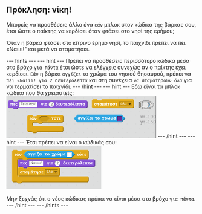 ## Πρόκληση: νίκη!

Μπορείς να προσθέσεις άλλο ένα `εάν` μπλοκ στον κώδικα της βάρκας σου, έτσι ώστε ο παίκτης να κερδίσει όταν φτάσει στο νησί της ερήμου;

Όταν η βάρκα φτάσει στο κίτρινο έρημο νησί, το παιχνίδι πρέπει να πει «Ναιιιι!" και μετά να σταματήσει.

--- hints --- --- hint --- Πρέπει να προσθέσεις περισσότερο κώδικα μέσα στο βρόχο `για πάντα` έτσι ώστε να ελέγχεις συνεχώς αν ο παίκτης έχει κερδίσει. `Εάν` η βάρκα `αγγίζει` το χρώμα του νησιού θησαυρού, πρέπει να `πει «Ναιιι! για 2 δευτερόλεπτα` και στη συνέχεια `να σταματήσουν όλα` για να τερματίσει το παιχνίδι. --- /hint --- --- hint --- Εδώ είναι τα μπλοκ κώδικα που θα χρειαστείς:![screenshot](images/boat-win-blocks.png) --- /hint --- --- hint --- Έτσι πρέπει να είναι ο κώδικάς σου: ![screenshot](images/boat-win-code.png)

Μην ξεχνάς ότι ο νέος κώδικας πρέπει να είναι μέσα στο βρόχο `για πάντα`. --- /hint --- --- /hints ---